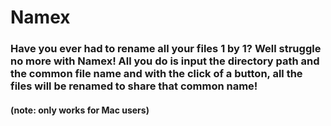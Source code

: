 # Namex

### Have you ever had to rename all your files 1 by 1? Well struggle no more with Namex! All you do is input the directory path and the common file name and with the click of a button, all the files will be renamed to share that common name!

#### (note: only works for Mac users)
